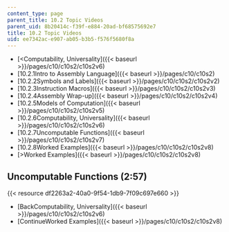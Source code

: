 ```yaml
---
content_type: page
parent_title: 10.2 Topic Videos
parent_uid: 8b20414c-f39f-e884-20ad-bf68575692e7
title: 10.2 Topic Videos
uid: ee7342ac-e907-ab05-b3b5-f576f5680f8a
---
```


*   [\<Computability, Universality]({{< baseurl >}}/pages/c10/c10s2/c10s2v6)
*   [10.2.1Intro to Assembly Language]({{< baseurl >}}/pages/c10/c10s2)
*   [10.2.2Symbols and Labels]({{< baseurl >}}/pages/c10/c10s2/c10s2v2)
*   [10.2.3Instruction Macros]({{< baseurl >}}/pages/c10/c10s2/c10s2v3)
*   [10.2.4Assembly Wrap-up]({{< baseurl >}}/pages/c10/c10s2/c10s2v4)
*   [10.2.5Models of Computation]({{< baseurl >}}/pages/c10/c10s2/c10s2v5)
*   [10.2.6Computability, Universality]({{< baseurl >}}/pages/c10/c10s2/c10s2v6)
*   [10.2.7Uncomputable Functions]({{< baseurl >}}/pages/c10/c10s2/c10s2v7)
*   [10.2.8Worked Examples]({{< baseurl >}}/pages/c10/c10s2/c10s2v8)
*   [\>Worked Examples]({{< baseurl >}}/pages/c10/c10s2/c10s2v8)

Uncomputable Functions (2:57)
-----------------------------

{{< resource df2263a2-40a0-9f54-1db9-7f09c697e660 >}}

*   [BackComputability, Universality]({{< baseurl >}}/pages/c10/c10s2/c10s2v6)
*   [ContinueWorked Examples]({{< baseurl >}}/pages/c10/c10s2/c10s2v8)